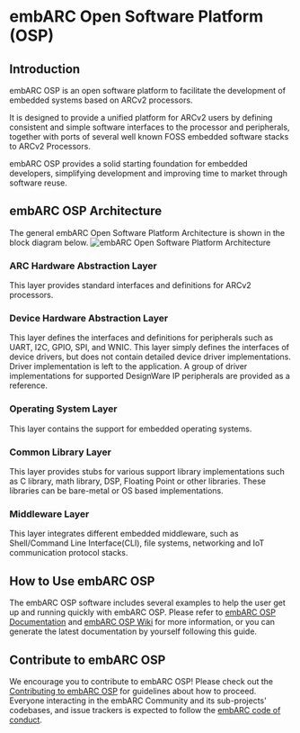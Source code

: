 # embARC Open Software Platform (OSP)
## Introduction
embARC OSP is an open software platform to facilitate the development of embedded systems based on ARCv2 processors.

It is designed to provide a unified platform for ARCv2 users by defining consistent and simple software interfaces to the processor and peripherals, together with ports of several well known FOSS embedded software stacks to ARCv2 Processors.

embARC OSP provides a solid starting foundation for embedded developers, simplifying development and improving time to market through software reuse.
## embARC OSP Architecture
The general embARC Open Software Platform Architecture is shown in the block diagram below.
![embARC Open Software Platform Architecture](doc/embARC_Document/htm/pic/embARC.jpg)
### ARC Hardware Abstraction Layer
This layer provides standard interfaces and definitions for ARCv2 processors.
### Device Hardware Abstraction Layer
This layer defines the interfaces and definitions for peripherals such as UART, I2C, GPIO, SPI, and WNIC. This layer simply defines the interfaces of device drivers, but does not contain detailed device driver implementations. Driver implementation is left to the application. A group of driver implementations for supported DesignWare IP peripherals are provided as a reference.
### Operating System Layer
This layer contains the support for embedded operating systems.
### Common Library Layer
This layer provides stubs for various support library implementations such as C library, math library, DSP, Floating Point or other libraries. These libraries can be bare-metal or OS based implementations.
### Middleware Layer
This layer integrates different embedded middleware, such as Shell/Command Line Interface(CLI), file systems, networking and IoT communication protocol stacks.
## How to Use embARC OSP
The embARC OSP software includes several examples to help the user get up and running quickly with embARC OSP. Please refer to [embARC OSP Documentation](http://foss-for-synopsys-dwc-arc-processors.github.io/embarc_osp) and [embARC OSP Wiki](https://github.com/foss-for-synopsys-dwc-arc-processors/embarc_osp/wiki) for more information, or you can generate the latest documentation by yourself following this guide.
## Contribute to embARC OSP
We encourage you to contribute to embARC OSP! Please check out the [Contributing to embARC OSP](.github/CONTRIBUTING.md) for guidelines about how to proceed.
Everyone interacting in the embARC Community and its sub-projects' codebases, and issue trackers is expected to follow the [embARC code of conduct](.github/CODE_OF_CONDUCT.md).
